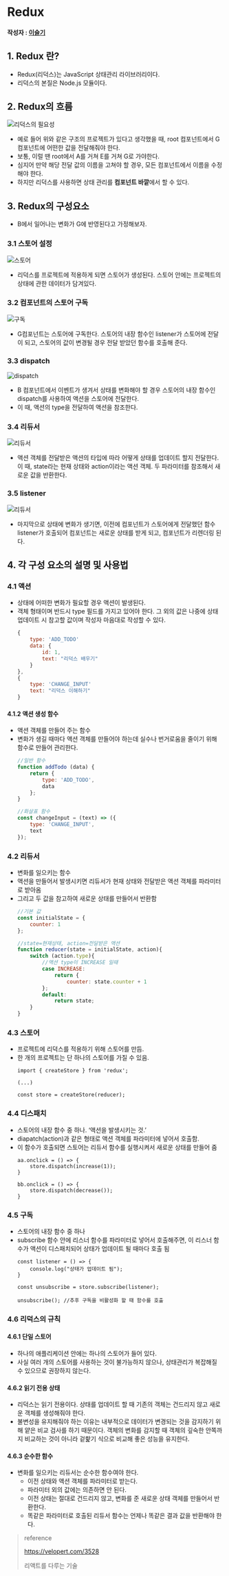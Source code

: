 # Redux
#### 작성자 : [이슬기](https://github.com/abcabcp)

## 1. Redux 란?
- Redux(리덕스)는 JavaScript 상태관리 라이브러리이다.
- 리덕스의 본질은 Node.js 모듈이다.

## 2. Redux의 흐름
![리덕스의 필요성](img/Redux1.png)
- 예로 들어 위와 같은 구조의 프로젝트가 있다고 생각했을 때, root 컴포넌트에서 G 컴포넌트에 어떤한 값을 전달해줘야 한다.
- 보통, 이럴 땐 root에서 A를 거쳐 E를 거쳐 G로 가야한다.
- 심지어 만약 해당 전달 값의 이름을 고쳐야 할 경우, 모든 컴포넌트에서 이름을 수정해야 한다.
- 하지만 리덕스를 사용하면 상태 관리를 <b>컴포넌트 바깥</b>에서 할 수 있다.

## 3. Redux의 구성요소
- B에서 일어나는 변화가 G에 반영된다고 가정해보자.
### 3.1 스토어 설정
![스토어](img/Redux2.png)
- 리덕스를 프로젝트에 적용하게 되면 스토어가 생성된다. 스토어 안에는 프로젝트의 상태에 관한 데이터가 담겨있다.
### 3.2 컴포넌트의 스토어 구독
![구독](img/Redux3.png)
- G컴포넌트는 스토어에 구독한다. 스토어의 내장 함수인 listener가 스토어에 전달이 되고, 스토어의 값이 변경될 경우 전달 받았던 함수를 호출해 준다.
### 3.3 dispatch
![dispatch](img/Redux4.png)
- B 컴포넌트에서 이벤트가 생겨서 상태를 변화해야 할 경우 스토어의 내장 함수인 dispatch를 사용하여 액션을 스토어에 전달한다.
- 이 때, 액션의 type을 전달하여 액션을 참조한다.

### 3.4 리듀서
![리듀서](img/Redux5.png)
- 액션 객체를 전달받은 액션의 타입에 따라 어떻게 상태를 업데이트 할지 전달한다. 이 때, state라는 현재 상태와 action이라는 액션 객체. 두 파라미터를 참조해서 새로운 값을 반환한다.

### 3.5 listener
![리듀서](img/Redux6.png)
- 마지막으로 상태에 변화가 생기면, 이전에 컴포넌트가 스토어에게 전달했던 함수 listener가 호출되어 컴포넌트는 새로운 상태를 받게 되고, 컴포넌트가 리렌더링 된다.


## 4. 각 구성 요소의 설명 및 사용법

### 4.1 액션
- 상태에 어떠한 변화가 필요할 경우 액션이 발생된다.
- 객체 형태이며 반드시 type 필드를 가지고 있어야 한다. 그 외의 값은 나중에 상태 업데이트 시 참고할 값이며 작성자 마음대로 작성할 수 있다.
    ``` js
    {
        type: 'ADD_TODO'
        data: {
            id: 1, 
            text: "리덕스 배우기"
        }
    },
    {
        type: 'CHANGE_INPUT'
        text: "리덕스 이해하기"
    }
    ```

#### 4.1.2 액션 생성 함수
- 액션 객체를 만들어 주는 함수
- 변화가 생길 때마다 액션 객체를 만들어야 하는데 실수나 번거로움을 줄이기 위해 함수로 만들어 관리한다.
    ``` js
    //일반 함수
    function addTodo (data) {
        return {
            type: 'ADD_TODO',
            data
        };
    }

    //화살표 함수
    const changeInput = (text) => ({
        type: 'CHANGE_INPUT',
        text
    });
    ```
### 4.2 리듀서
- 변화를 일으키는 함수
- 액션을 만들어서 발생시키면 리듀서가 현재 상태와 전달받은 액션 객체를 파라미터로 받아옴
- 그리고 두 값을 참고하여 새로운 상태를 만들어서 반환함
    ``` js
    //기본 값
    const initialState = {
	    counter: 1
    };

    //state=현재상태, action=전달받은 액션
    function reducer(state = initialState, action){
        switch (action.type){
            //액션 type이 INCREASE 일때 
            case INCREASE: 
                return {
                    counter: state.counter + 1
            };
            default:
                return state;
        }
    }
    ```
### 4.3 스토어
- 프로젝트에 리덕스를 적용하기 위해 스토어를 만듬.
- 한 개의 프로젝트는 단 하나의 스토어를 가질 수 있음.
    ``` JS
    import { createStore } from 'redux';

    (...)

    const store = createStore(reducer);
    ```

### 4.4 디스패치
- 스토어의 내장 함수 중 하나. ‘액션을 발생시키는 것.’
- diapatch(action)과 같은 형태로 액션 객체를 파라미터에 넣어서 호출함.
- 이 함수가 호출되면 스토어는 리듀서 함수를 실행시켜서 새로운 상태를 만들어 줌
    ``` JS
    aa.onclick = () => {
	    store.dispatch(increase(1));
    }

    bb.onclick = () => {
        store.dispatch(decrease());
    }
    ```
### 4.5 구독
- 스토어의 내장 함수 중 하나
- subscribe 함수 안에 리스너 함수를 파라미터로 넣어서 호출해주면, 이 리스너 함수가 액션이 디스패치되어 상태가 업데이트 될 때마다 호출 됨
    ``` JS
    const listener = () => {
	    console.log("상태가 업데이트 됨");
    }

    const unsubscribe = store.subscribe(listener);

    unsubscribe(); //추후 구독을 비활성화 할 때 함수를 호출
    ```

### 4.6 리덕스의 규칙
#### 4.6.1 단일 스토어
- 하나의 애플리케이션 안에는 하나의 스토어가 들어 있다.
- 사실 여러 개의 스토어를 사용하는 것이 불가능하지 않으나, 상태관리가 복잡해질 수 있으므로 권장하지 않는다.
#### 4.6.2 읽기 전용 상태
- 리덕스는 읽기 전용이다. 상태를 업데이트 할 때 기존의 객체는 건드리지 않고 새로운 객체를 생성해줘야 한다.
- 불변성을 유지해줘야 하는 이유는 내부적으로 데이터가 변경되는 것을 감지하기 위해 얕은 비교 검사를 하기 때문이다. 객체의 변화를 감지할 때 객체의 깊숙한 안쪽까지 비교하는 것이 아니라 겉핥기 식으로 비교해 좋은 성능을 유지한다.

#### 4.6.3 순수한 함수
- 변화를 일으키는 리듀서는 순수한 함수여야 한다.
    - 이전 상태와 액션 객체를 파라미터로 받는다.
    - 파라미터 외의 값에는 의존하면 안 된다.
    - 이전 상태는 절대로 건드리지 않고, 변화를 준 새로운 상태 객체를 만들어서 반환한다.
    - 똑같은 파라미터로 호출된 리듀서 함수는 언제나 똑같은 결과 값을 반환해야 한다.

> reference 
> 
> https://velopert.com/3528   
> 
> 리액트를 다루는 기술